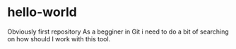 # hello-world
Obviously first repository
As a begginer in Git i need to do a bit of searching on how should I work with this tool.
